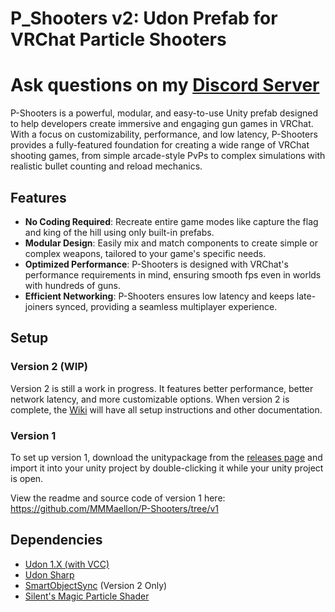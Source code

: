 # P_Shooters v2: Udon Prefab for VRChat Particle Shooters

# Ask questions on my [Discord Server](https://discord.gg/S5sDC4PnFp)

P-Shooters is a powerful, modular, and easy-to-use Unity prefab designed to help developers create immersive and engaging gun games in VRChat. With a focus on customizability, performance, and low latency, P-Shooters provides a fully-featured foundation for creating a wide range of VRChat shooting games, from simple arcade-style PvPs to complex simulations with realistic bullet counting and reload mechanics.

## Features

* **No Coding Required**: Recreate entire game modes like capture the flag and king of the hill using only built-in prefabs.
* **Modular Design**: Easily mix and match components to create simple or complex weapons, tailored to your game's specific needs.
* **Optimized Performance**: P-Shooters is designed with VRChat's performance requirements in mind, ensuring smooth fps even in worlds with hundreds of guns.
* **Efficient Networking**: P-Shooters ensures low latency and keeps late-joiners synced, providing a seamless multiplayer experience.

## Setup

### Version 2 (WIP)

Version 2 is still a work in progress. It features better performance, better network latency, and more customizable options. When version 2 is complete, the [Wiki](https://github.com/MMMaellon/P-Shooters/wiki) will have all setup instructions and other documentation.

### Version 1

To set up version 1, download the unitypackage from the [releases page](https://github.com/MMMaellon/P-Shooters/releases/tag/1.6.2) and import it into your unity project by double-clicking it while your unity project is open.

View the readme and source code of version 1 here: <https://github.com/MMMaellon/P-Shooters/tree/v1>

## Dependencies

 - [Udon 1.X (with VCC)](https://docs.vrchat.com/docs/getting-started-with-udon)
 - [Udon Sharp](https://udonsharp.docs.vrchat.com/setup)
 - [SmartObjectSync](https://github.com/MMMaellon/SmartObjectSync) (Version 2 Only)
 - [Silent's Magic Particle Shader](https://gitlab.com/s-ilent/magic-particles.git)
